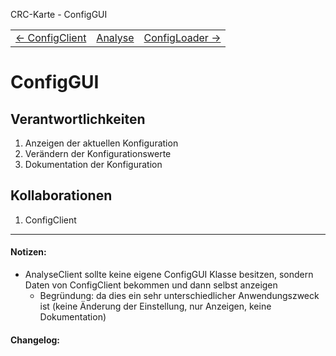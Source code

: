 CRC-Karte - ConfigGUI
<table>
<tbody>
  <tr>
    <td>
        <a href='crc-ConfigClient.md'>
            ← ConfigClient
        </a>
    </td>
    <td>
        <a href='README.md'>
            Analyse
        </a>
    </td>
    <td>
        <a href='crc-ConfigLoader.md'>
            ConfigLoader →
        </a>
    </td>
  </tr>
</tbody>
</table>

# ConfigGUI

## Verantwortlichkeiten
<!-- Wissen, welches verwaltet und angeboten wird, Aktion die angeboten werden, öffentliche Leistung -->
<!-- "Walkthrough" -> Szenarien zur Anwendung des Systems -->
<!-- Nichts, was eine andere Klasse machen könnte -->
<!-- Die Sachen die die Klasse macht -> keiner anderen Klasse geben -->
<!-- zentrale Verantwortlichkeiten vs verteilt -->
1. Anzeigen der aktuellen Konfiguration
2. Verändern der Konfigurationswerte
3. Dokumentation der Konfiguration 

## Kollaborationen
<!-- Kann die Klasse die Verantwortlichkeiten selbständig erfüllen? Was benötigt sie von welcher Klasse? -->
<!-- Was weiß die Klasse? Welche anderen Klassen benötigen die Informationen? -->
1. ConfigClient

---
#### Notizen:
<!-- Hier Notizen zum Denkprozess, Hintergrundgedanken, Klarstellungen hinzufügen  -->
- AnalyseClient sollte keine eigene ConfigGUI Klasse besitzen, sondern Daten von ConfigClient bekommen und dann selbst anzeigen
    - Begründung: da dies ein sehr unterschiedlicher Anwendungszweck ist (keine Änderung der Einstellung, nur Anzeigen, keine Dokumentation)

#### Changelog:
<!-- Hier eventuelle Abänderungen dokumentieren -->
